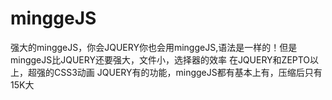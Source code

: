 # minggeJS
强大的minggeJS，你会JQUERY你也会用minggeJS,语法是一样的！但是minggeJS比JQUERY还要强大，文件小，选择器的效率
在JQUERY和ZEPTO以上，超强的CSS3动画 JQUERY有的功能，minggeJS都有基本上有，压缩后只有15K大
